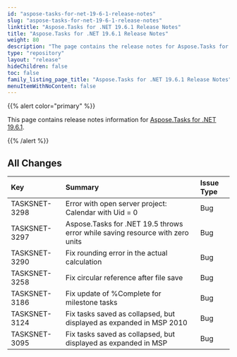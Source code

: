 ```yaml
---
id: "aspose-tasks-for-net-19-6-1-release-notes"
slug: "aspose-tasks-for-net-19-6-1-release-notes"
linktitle: "Aspose.Tasks for .NET 19.6.1 Release Notes"
title: "Aspose.Tasks for .NET 19.6.1 Release Notes"
weight: 80
description: "The page contains the release notes for Aspose.Tasks for .NET 19.6.1."
type: "repository"
layout: "release"
hideChildren: false
toc: false
family_listing_page_title: "Aspose.Tasks for .NET 19.6.1 Release Notes"
menuItemWithNoContent: false
---
```


{{% alert color="primary" %}}

This page contains release notes information for [Aspose.Tasks for .NET 19.6.1](https://releases.aspose.com/tasks/net/new-releases/aspose.tasks-for-.net-19.6.1/).

{{% /alert %}}

## **All Changes**

|**Key**|**Summary**|**Issue Type**|
| :- | :- | :- |
|TASKSNET-3298 | Error with open server project: Calendar with Uid = 0 |Bug |
|TASKSNET-3297 | Aspose.Tasks for .NET 19.5 throws error while saving resource with zero units |Bug |
|TASKSNET-3290 | Fix rounding error in the actual calculation |Bug |
|TASKSNET-3258 | Fix circular reference after file save |Bug |
|TASKSNET-3186 | Fix update of %Complete for milestone tasks |Bug |
|TASKSNET-3124 | Fix tasks saved as collapsed, but displayed as expanded in MSP 2010 |Bug |
|TASKSNET-3095 | Fix tasks saved as collapsed, but displayed as expanded in MSP |Bug |
